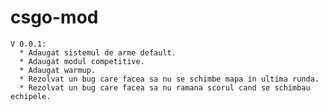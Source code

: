 # csgo-mod
    V 0.0.1:
      * Adaugat sistemul de arme default.
      * Adaugat modul competitive.
      * Adaugat warmup.
      * Rezolvat un bug care facea sa nu se schimbe mapa in ultima runda.
      * Rezolvat un bug care facea sa nu ramana scorul cand se schimbau echipele.
